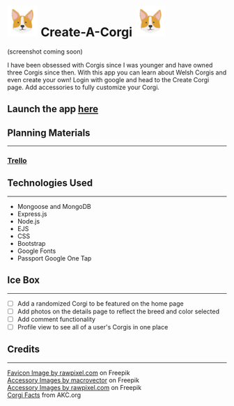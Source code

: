 # ![Corgi Face](public/images/corgiIcon.png) Create-A-Corgi ![Corgi Face](public/images/corgiIcon.png)

(screenshot coming soon)

I have been obsessed with Corgis since I was younger and have owned three Corgis since then. With this app you can learn about Welsh Corgis and even create your own! Login with google and head to the Create Corgi page. Add accessories to fully customize your Corgi.

## Launch the app <a href="https://create-a-corgi.fly.dev">here</a>

## Planning Materials
***
### <a href="https://trello.com/b/tc9CuWTt/web-development">Trello</a>

## Technologies Used
***
- Mongoose and MongoDB
- Express.js
- Node.js
- EJS
- CSS
- Bootstrap
- Google Fonts
- Passport Google One Tap

## Ice Box
***
- [ ] Add a randomized Corgi to be featured on the home page
- [ ] Add photos on the details page to reflect the breed and color selected
- [ ] Add comment functionality
- [ ] Profile view to see all of a user's Corgis in one place

## Credits
***
<a href="https://www.freepik.com/free-vector/v60-pla-kala-03-animals_3129737.htm#page=2&query=corgi%20icon&position=17&from_view=search&track=sph">Favicon Image by rawpixel.com</a> on Freepik  
<a href="https://www.freepik.com/free-vector/pet-dog-icons-collar-bowl-dog-illustration-dogs-kennel_13031445.htm#query=dog%20toy%20icon&position=7&from_view=search&track=sph">Accessory Images by macrovector</a> on Freepik  
<a href="https://www.freepik.com/free-vector/woman-accessories-photo-booth-props-vector_3460095.htm#query=accessory%20icon&position=0&from_view=search&track=sph">Accessory Images by rawpixel.com</a> on Freepik  
<a href="https://www.akc.org/expert-advice/lifestyle/cardigan-welsh-corgi-pembroke-welsh-corgi/">Corgi Facts</a> from AKC.org  